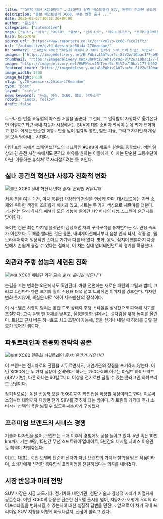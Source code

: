 ```yaml
---
title: "“GV70 대신 XC60이다” … 270만대 팔린 베스트셀러 SUV, 완벽히 진화된 모습에 ‘감탄’"
description: "볼보 베스트셀러 XC60, 부분 변경 출시 ..."
date: 2025-08-07T10:02:26+09:00
author: "윤신애"
categories: ["automotive"]
tags: ["뉴스", "이슈", "XC60", "볼보", "신차소식", "페이스리프트", "프리미엄라이프스타일SUV", "UX혁신자동차경쟁"]
hash: be257048
source_url: "https://www.reportera.co.kr/car/volvo-xc60-facelift/"
url: "/automotive/gv70-daesin-xc60ida-270mandae/"
h5_summary: "스웨덴식 라이프스타일의 재해석 XC60의 진화가 SUV 소비 트렌드 바꾼다"
images: ["https://imagedelivery.net/BhPWbivJAhTvor9c-8lV2w/10bac177-b952-4a64-9781-0e260b025800/public", "https://imagedelivery.net/BhPWbivJAhTvor9c-8lV2w/78df7243-b78d-4694-6775-ac015a78ac00/public", "https://imagedelivery.net/BhPWbivJAhTvor9c-8lV2w/a8282b80-0151-472c-4cc7-beebb227f800/public", "https://imagedelivery.net/BhPWbivJAhTvor9c-8lV2w/23252ce6-efb3-4e5a-11c9-d75ea332c000/public"]
thumbnail: "https://imagedelivery.net/BhPWbivJAhTvor9c-8lV2w/10bac177-b952-4a64-9781-0e260b025800/public"
image: "https://imagedelivery.net/BhPWbivJAhTvor9c-8lV2w/10bac177-b952-4a64-9781-0e260b025800/public"
featured_image: "https://imagedelivery.net/BhPWbivJAhTvor9c-8lV2w/10bac177-b952-4a64-9781-0e260b025800/public"
image_width: 1200
image_height: 630
slug: "gv70-daesin-xc60ida-270mandae"
type: "post"
layout: "single"
news_keywords: "뉴스, 이슈, XC60, 볼보, 신차소식"
robots: "index, follow"
draft: false
---
```


누구나 한 번쯤 북유럽의 따스한 거실을 꿈꾼다. 그런데, 그 안락함이 자동차로 옮겨온다면 어떨까? 최근 국내 자동차 시장에서는 SUV에 대한 소비자 인식이 눈에 띄게 변화하고 있다. 이제는 단순한 이동수단을 넘어 감각적 공간, 첨단 기술, 그리고 자기만의 개성을 모두 담아내는 시대다.

이런 흐름 속에서 스웨덴 브랜드의 대표작인 **XC60**이 새로운 얼굴로 등장했다. 바쁜 일상과 긴 운전 시간 속에서도 품격과 여유를 원하는 이들에게, 이 차는 단순한 교통수단이 아닌 '이동하는 휴식처'로 자리잡으려는 듯 보인다.

## 실내 공간의 혁신과 사용자 친화적 변화

![볼보 XC60 실내 혁신적 변화](https://imagedelivery.net/BhPWbivJAhTvor9c-8lV2w/a8282b80-0151-472c-4cc7-beebb227f800/public)
*출처: 온라인 커뮤니티*


처음 문을 여는 순간, 마치 북유럽 가정집의 거실을 연상케 한다. 대시보드에는 자연 소재와 우아한 색감이 조화롭게 배치돼 있고, 시트는 두 가지 색상으로 세련미를 더한다. 과거와는 달리 하나의 패널에 모든 기능이 들어간 11인치대의 대형 스크린이 운전자를 맞이한다.

특이한 점은 최신 디지털 플랫폼이 심장처럼 차의 구석구석을 통제한다는 것. 반응 속도가 이전보다 두 배쯤 빨라진 것은 물론, 내비게이션에서부터 음성 인식 비서, 각종 앱, 웹 브라우저까지 일상적인 스마트 기기와 다를 바 없다. 영화, 음악, 심지어 웹툰까지 차량 안에서 손쉽게 즐길 수 있다는 점에서, 이 차는 실내 엔터테인먼트의 경계를 확장했다.

## 외관과 주행 성능의 세련된 진화

![볼보 XC60 세련된 외관 모습](https://imagedelivery.net/BhPWbivJAhTvor9c-8lV2w/23252ce6-efb3-4e5a-11c9-d75ea332c000/public)
*출처: 온라인 커뮤니티*


눈길을 끄는 변화는 외관에서도 확인된다. 차량 전면에는 새로운 패턴의 그릴과 범퍼, 그리고 트림마다 다른 크기의 휠이 적용돼 더욱 젊고 도회적인 이미지를 강조한다. 디자인 변화 못지않게, 핵심은 바로 '에어 서스펜션'의 장착이다.

이 시스템은 차량이 달리는 동안 도로 상태와 주행 스타일을 실시간으로 파악해 차고를 조절한다. 고속 주행 땐 차체를 낮추고, 울퉁불퉁한 길에서는 승차감을 위해 높이를 올린다. 트렁크 근처 버튼 하나로도 차고 조절이 가능해, 짐을 싣거나 내릴 때 허리를 굽힐 필요가 없어진 셈이다.

## 파워트레인과 전동화 전략의 공존

![볼보 XC60 전동화 파워트레인](https://imagedelivery.net/BhPWbivJAhTvor9c-8lV2w/78df7243-b78d-4694-6775-ac015a78ac00/public)
*출처: 온라인 커뮤니티*


이 브랜드는 전기차로의 전환을 서두르면서도, 내연기관의 장점을 포기하지 않는다. 이번 XC60에는 두 가지 심장이 준비됐다. 하나는 250마력에 이르는 마일드 하이브리드(48V 기반), 다른 하나는 60킬로미터 이상을 전기로만 달릴 수 있는 플러그인 하이브리드 모델이다.

장기적으로는 완전 전동화 모델 'EX60'까지 라인업을 확장할 예정이라고 한다. 이로써 소형부터 대형까지 다양한 전기 SUV를 갖추게 되는 셈이다. 각 트림의 가격대 역시 소비자가 선택의 폭을 넓힐 수 있도록 세심하게 구성됐다.

## 프리미엄 브랜드의 서비스 경쟁

기술과 디자인을 넘어, 브랜드는 구매 이후의 경험에도 공을 들이고 있다. 5년 혹은 10만km까지 기본 보장, 15년간 무선 소프트웨어 업데이트, 5년간의 디지털 서비스 이용권 등 혜택이 차별화된다.

이윤모 대표는 이번 모델이 단순히 신차가 아닌 브랜드의 가치와 철학을 담은 작품이라며, 소비자에게 진정한 북유럽식 프리미엄을 전달하겠다는 의지를 내비쳤다.

## 시장 반응과 미래 전망

SUV 시장은 지금 과도기다. 전기차와 내연기관, 첨단 기술과 감성적 가치가 치열하게 공존한다. 이번 XC60의 등장은 단순한 신모델 출시를 넘어, 자동차가 어떻게 우리의 라이프스타일을 변화시킬 수 있는지에 대한 실질적 답변을 던진다. 앞으로 이 차가 국내 프리미엄 SUV 지형을 어떻게 바꿔나갈지, 관심이 쏠리고 있다.
